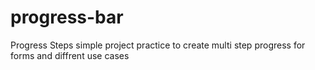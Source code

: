 # progress-bar
Progress Steps simple project practice to create multi step progress for forms and diffrent use cases 
